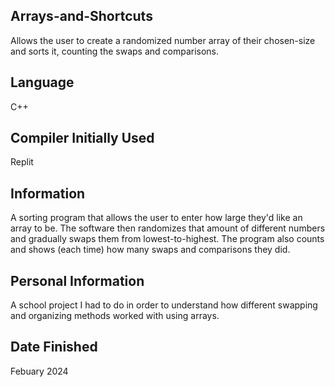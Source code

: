 ## Arrays-and-Shortcuts
Allows the user to create a randomized number array of their chosen-size and sorts it, counting the swaps and comparisons.

## Language
C++

## Compiler Initially Used
Replit

## Information
A sorting program that allows the user to enter how large they'd like an array to be. The software then randomizes that amount of different numbers and gradually swaps them from lowest-to-highest. The program also counts and shows (each time) how many swaps and comparisons they did.

## Personal Information
A school project I had to do in order to understand how different swapping and organizing methods worked with using arrays.

## Date Finished
Febuary 2024
